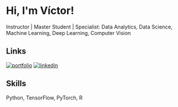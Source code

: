 # Hi, I'm Víctor!
Instructor | Master Student | Specialist: Data Analytics, Data Science, Machine Learning, Deep Learning, Computer Vision

## Links
[![portfolio](https://img.shields.io/badge/my_portfolio-000?style=for-the-badge&logo=ko-fi&logoColor=white)](https://www.kaggle.com/victortrigo)
[![linkedin](https://img.shields.io/badge/linkedin-0A66C2?style=for-the-badge&logo=linkedin&logoColor=white)](https://www.linkedin.com/in/victor-trigo/)

## Skills
Python, TensorFlow, PyTorch, R




<!--
**VictorTrigo/VictorTrigo** is a ✨ _special_ ✨ repository because its `README.md` (this file) appears on your GitHub profile.

Here are some ideas to get you started:

- 🔭 I’m currently working on ...
- 🌱 I’m currently learning ...
- 👯 I’m looking to collaborate on ...
- 🤔 I’m looking for help with ...
- 💬 Ask me about ...
- 📫 How to reach me: ...
- 😄 Pronouns: ...
- ⚡ Fun fact: ...
-->
